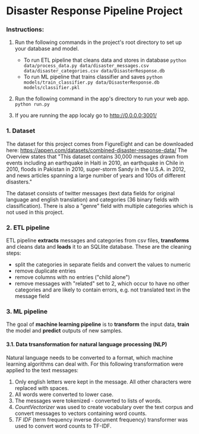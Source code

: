# Disaster Response Pipeline Project

### Instructions:
1. Run the following commands in the project's root directory to set up your database and model.

    - To run ETL pipeline that cleans data and stores in database
        `python data/process_data.py data/disaster_messages.csv data/disaster_categories.csv data/DisasterResponse.db`
    - To run ML pipeline that trains classifier and saves
        `python models/train_classifier.py data/DisasterResponse.db models/classifier.pkl`

2. Run the following command in the app's directory to run your web app.
    `python run.py`

3. If you are running the app localy go to http://0.0.0.0:3001/

### 1. Dataset
The dataset for this project comes from FigureEight and can be downloaded here: https://appen.com/datasets/combined-disaster-response-data/
The Overview states that "This dataset contains 30,000 messages drawn from events including an earthquake in Haiti in 2010, an earthquake in Chile in 2010, floods in Pakistan in 2010, super-storm Sandy in the U.S.A. in 2012, and news articles spanning a large number of years and 100s of different disasters."

The dataset consists of twitter messages (text data fields for original language and english translation) and categories (36 binary fields with classification). There is also a "genre" field with multiple categories which is not used in this project.

### 2. ETL pipeline
ETL pipeline **extracts** messages and categories from csv files, **transforms** and cleans data and **loads** it to an SQLlite database. These are the cleaning steps:
- split the categories in separate fields and convert the values to numeric
- remove duplicate entries
- remove columns with no entries ("child alone")
- remove messages with "related" set to 2, which occur to have no other categories and are likely to contain errors, e.g. not translated text in the message field

### 3. ML pipeline
The goal of **machine learning pipeline** is to **transform** the input data, **train** the model and **predict** outputs of new samples. 

#### 3.1. Data trsansformation for natural language processing (NLP)
Natural language needs to be converted to a format, which machine learning algorithms can deal with. For this following transformation were applied to the text messages:
1. Only english letters were kept in the message. All other characters were replaced with spaces.
2. All words were converted to lower case.
3. The messages were tokenized - converted to lists of words.
4. *CountVectorizer* was used to create vocabulary over the text corpus and convert messages to vectors containing word counts.
5. *TF IDF* (term frequency inverse document frequency) transformer was used to convert word counts to TF-IDF.
